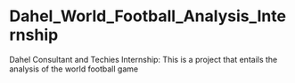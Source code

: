 # Dahel_World_Football_Analysis_Internship
Dahel Consultant and Techies Internship: This is a project that entails the analysis of the world football game
